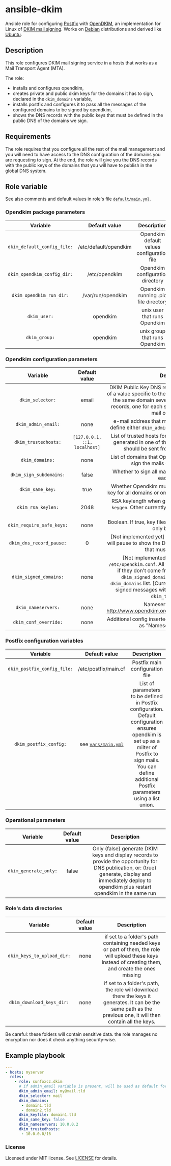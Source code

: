 # ansible-dkim

Ansible role for configuring [Postfix](http://www.postfix.org/) with [OpenDKIM](http://opendkim.org/), an implementation for Linux of [DKIM mail signing](http://dkim.org/). Works on [Debian](https://debian.org) distributions and derived like [Ubuntu](https://ubuntu.com/).

## Description

This role configures DKIM mail signing service in a hosts that works as a Mail Transport Agent (MTA).

The role:
* installs and configures opendkim,
* creates private and public dkim keys for the domains it has to sign, declared in the `dkim_domains` variable,
* installs postfix and configures it to pass all the messages of the configured domains to be signed by opendkim,
* shows the DNS records with the public keys that must be defined in the public DNS of the domains we sign.

## Requirements

The role requires that you configure all the rest of the mail management and you will need to have access to the DNS configuration of the domains you are requesting to sign. At the end, the role will give you the DNS records with the public keys of the domains that you will have to publish in the global DNS system.

## Role variable

See also comments and default values in role's file [`default/main.yml`](default/main.yml).

### Opendkim package parameters

|  Variable     |   Default value   |   Description  |
|:-------------------:|:------------------------:|:------------:|
| `dkim_default_config_file:` | /etc/default/opendkim | Opendkim default values configuration file |
| `dkim_opendkim_config_dir:` | /etc/opendkim | Opendkim configuration directory |
| `dkim_opendkim_run_dir:` | /var/run/opendkim | Opendkim running .pid file directory |
| `dkim_user:` | opendkim | unix user that runs Opendkim |
| `dkim_group:` | opendkim | unix group that runs Opendkim |

### Opendkim configuration parameters

|  Variable     |   Default value   |   Description  |
|:-------------------:|:------------------------:|:------------:|
| `dkim_selector:` | email | DKIM Public Key DNS record's selector. The definition of a value specific to the MTA server allows to associate the same domain several DKIM Public Keys as DNS records, one for each server that manages and signs mail of the domain.  |
| `dkim_admin_email:` | none | e-mail address that manages Opendkim. You must define either `dkim_admin_email` or legacy `admin_email`. |
| `dkim_trustedhosts:` | `[127.0.0.1, ::1, localhost]` | List of trusted hosts for opendkim. All mail messages generated in one of these hosts will be signed, and should be sent from... one of `dkim_domains` |
| `dkim_domains:` | none | List of domains that Opendkim must be configured to sign the mails of. A yaml list of DNS. |
| `dkim_sign_subdomains:` | false | Whether to sign all mails from every subdomain, for each domain. |
| `dkim_same_key:` | true | Whether Opendkim must generate and use the same key for all domains or one specific key for each domain.  |
| `dkim_rsa_keylen:` | 2048 | RSA keylength when generating keys with `opendkim-keygen`. Other currently possible options are 1024 or 4096.  |
| `dkim_require_safe_keys:` | none | Boolean. If true, key files must be readable and writable only by `dkim_user`.  |
| `dkim_dns_record_pause:` | 0 | [Not implemented yet] The time (in seconds) the role will pause to show the DNS records with the public keys that must be configured.  |
| `dkim_signed_domains:` | none | [Not implemented yet] `Domain` parameter of `/etc/opendkim.conf`. All the domains that we sign, even if they don't come from `dkim_trustedhosts`. The `dkim_signed_domains` list must be included in `dkim_domains` list. [Current default is `Domain *`, control signed messages with other parameters, such as `dkim_trustedhosts`]  | 
| `dkim_nameservers:` | none | Nameservers. See details http://www.opendkim.org/staging/opendkim.conf.5.html  |
| `dkim_conf_override:` | none | Additional config inserted into /etc/opendkim.conf, such as "Nameservers 127.0.0.1".  |

### Postfix configuration variables

|  Variable     |   Default value   |   Description  |
|:-------------------:|:------------------------:|:------------:|
| `dkim_postfix_config_file:` | /etc/postfix/main.cf | Postfix main configuration file |
| `dkim_postfix_config:` | see [`vars/main.yml`](vars/main.yml) | List of parameters to be defined in Postfix configuration. Default configuration ensures opendkim is set up as a milter of Postfix to sign mails. You can define additional Postfix parameters using a list union. |

### Operational parameters

|  Variable     |   Default value   |   Description  |
|:-------------------:|:------------------------:|:------------:|
| `dkim_generate_only:` | false | Only (false) generate DKIM keys and display records to provide the opportunity for DNS publication, or: (true) generate, display and immediately deploy to opendkim plus restart opendkim in the same run |

### Role's data directories

|  Variable           |       Default value   |   Description  |
|:-------------------:|:---------------------:|:------------:|
| `dkim_keys_to_upload_dir:` | none | if set to a folder's path containing needed keys or part of them, the role will upload these keys instead of creating them, and create the ones missing  |
| `dkim_download_keys_dir:` | none | if set to a folder's path, the role will download there the keys it generates. It can be the same path as the previous one, it will then contain all the keys. |

Be careful: these folders will contain sensitive data. the role manages no encryption nor does it check anything security-wise.

## Example playbook
```yaml
---
- hosts: myserver
  roles:
    - role: sunfoxcz.dkim
      # if admin_email variable is present, will be used as default for dkim_admin_email
      dkim_admin_email: my@mail.tld
      dkim_selector: mail
      dkim_domains:
       - domain1.tld
       - domain2.tld
      dkim_keyfile: domain1.tld
      dkim_same_key: false
      dkim_nameservers: 10.0.0.2
      dkim_trustedhosts:
       - 10.0.0.0/16

```

### License

Licensed under MIT license. See [LICENSE](LICENSE.md) for details.
